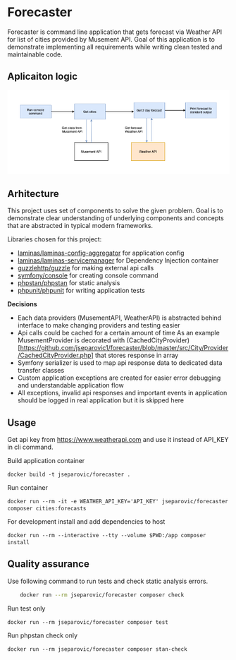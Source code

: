 # Forecaster

Forecaster is command line application that gets forecast via Weather API for list of cities provided by Musement API.
Goal of this application is to demonstrate implementing all requirements while writing clean tested and
maintainable code.  

## Aplicaiton logic
![Forecaster flow](forecaster.png "Forecaster flow")

## Arhitecture
This project uses set of components to solve the given problem. Goal is to demonstrate clear understanding of underlying 
components and concepts that are abstracted in typical modern frameworks.

Libraries chosen for this project: 
- [laminas/laminas-config-aggregator](https://github.com/laminas/laminas-config-aggregato) for application config
- [laminas/laminas-servicemanager](https://github.com/laminas/laminas-servicemanager)  for Dependency Injection container
- [guzzlehttp/guzzle](https://github.com/guzzle/guzzle) for making external api calls
- [symfony/console](https://github.com/symfony/console) for creating console command
- [phpstan/phpstan](https://github.com/phpstan/phpstan) for static analysis
- [phpunit/phpunit](https://phpunit.de/) for writing application tests

**Decisions**
- Each data providers (MusementAPI, WeatherAPI) is abstracted behind interface to make changing providers and testing easier
- Api calls could be cached for a certain amount of time 
As an example MusementProvider is decorated with (CachedCityProvider)[https://github.com/jseparovic1/forecaster/blob/master/src/City/Provider/CachedCityProvider.php]
that stores response in array
- Symfony serializer is used to map api response data to dedicated data transfer classes 
- Custom application exceptions are created for easier error debugging and understandable application flow 
- All exceptions, invalid api responses and important events in application should be logged in real application but it is skipped here  
 
## Usage

Get api key from https://www.weatherapi.com and use it instead of API_KEY in cli command.

Build application container

    docker build -t jseparovic/forecaster .

Run container

    docker run --rm -it -e WEATHER_API_KEY='API_KEY' jseparovic/forecaster composer cities:forecasts

For development install and add dependencies to host

    docker run --rm --interactive --tty --volume $PWD:/app composer install

## Quality assurance 
Use following command to run tests and check static analysis errors.

```bash
    docker run --rm jseparovic/forecaster composer check
```

Run test only

    docker run --rm jseparovic/forecaster composer test

Run phpstan check only

    docker run --rm jseparovic/forecaster composer stan-check

